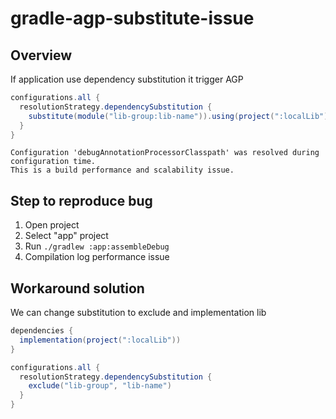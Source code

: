 # gradle-agp-substitute-issue

## Overview

If application use dependency substitution it trigger AGP 

```groovy
configurations.all {
  resolutionStrategy.dependencySubstitution {
    substitute(module("lib-group:lib-name")).using(project(":localLib"))
  }
}
```

```
Configuration 'debugAnnotationProcessorClasspath' was resolved during configuration time.
This is a build performance and scalability issue.
```

## Step to reproduce bug

1. Open project
2. Select "app" project
3. Run `./gradlew :app:assembleDebug`
4. Compilation log performance issue

## Workaround solution

We can change substitution to exclude and implementation lib

```groovy
dependencies {
  implementation(project(":localLib"))
}

configurations.all {
  resolutionStrategy.dependencySubstitution {
    exclude("lib-group", "lib-name")
  }
}
```
